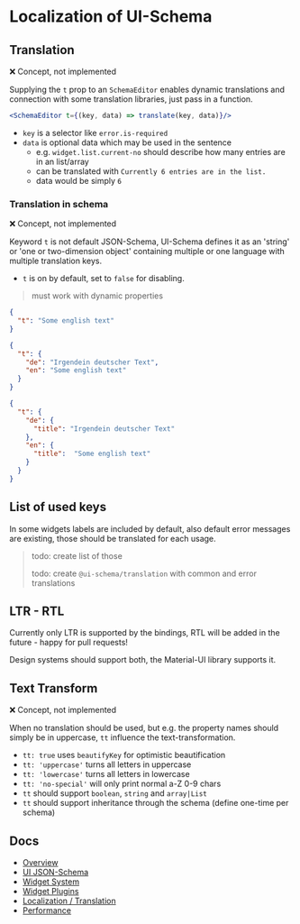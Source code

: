 # Localization of UI-Schema

## Translation

❌ Concept, not implemented

Supplying the `t` prop to an `SchemaEditor` enables dynamic translations and connection with some translation libraries, just pass in a function.

```jsx harmony
<SchemaEditor t={(key, data) => translate(key, data)}/>
``` 

- `key` is a selector like `error.is-required`
- `data` is optional data which may be used in the sentence
    - e.g. `widget.list.current-no` should describe how many entries are in an list/array 
    - can be translated with `Currently 6 entries are in the list.`
    - data would be simply `6`

### Translation in schema

❌ Concept, not implemented

Keyword `t` is not default JSON-Schema, UI-Schema defines it as an 'string' or 'one or two-dimension object' containing multiple or one language with multiple translation keys.

- `t` is on by default, set to `false` for disabling.

> must work with dynamic properties

```json
{
  "t": "Some english text"
}
```

```json
{
  "t": {
    "de": "Irgendein deutscher Text",
    "en": "Some english text"
  }
}
```

```json
{
  "t": {
    "de": {
      "title": "Irgendein deutscher Text"
    },
    "en": {
      "title":  "Some english text"
    }
  }
}
```

## List of used keys

In some widgets labels are included by default, also default error messages are existing, those should be translated for each usage.

> todo: create list of those
>
> todo: create `@ui-schema/translation` with common and error translations

## LTR - RTL

Currently only LTR is supported by the bindings, RTL will be added in the future - happy for pull requests!

Design systems should support both, the Material-UI library supports it.

## Text Transform

❌ Concept, not implemented

When no translation should be used, but e.g. the property names should simply be in uppercase, `tt` influence the text-transformation.

- `tt: true` uses `beautifyKey` for optimistic beautification
- `tt: 'uppercase'` turns all letters in uppercase
- `tt: 'lowercase'` turns all letters in lowercase
- `tt: 'no-special'` will only print normal a-Z 0-9 chars
- `tt` should support `boolean`, `string` and `array|List`
- `tt` should support inheritance through the schema (define one-time per schema)

## Docs

- [Overview](../../README.md)
- [UI JSON-Schema](./Schema.md)
- [Widget System](./Widgets.md)
- [Widget Plugins](./WidgetPlugins.md)
- [Localization / Translation](./Localization.md)
- [Performance](./Performance.md)
